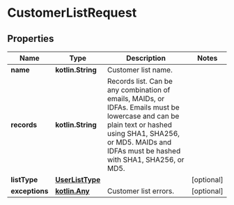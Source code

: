 
# CustomerListRequest

## Properties
Name | Type | Description | Notes
------------ | ------------- | ------------- | -------------
**name** | **kotlin.String** | Customer list name. | 
**records** | **kotlin.String** | Records list. Can be any combination of emails, MAIDs, or IDFAs. Emails must be lowercase and can be plain text or hashed using SHA1, SHA256, or MD5. MAIDs and IDFAs must be hashed with SHA1, SHA256, or MD5. | 
**listType** | [**UserListType**](UserListType.md) |  |  [optional]
**exceptions** | [**kotlin.Any**](.md) | Customer list errors. |  [optional]



